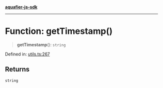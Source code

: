 [**aquafier-js-sdk**](../README.md)

***

# Function: getTimestamp()

> **getTimestamp**(): `string`

Defined in: [utils.ts:267](https://github.com/inblockio/aqua-verifier-js-lib/blob/09413c69301a51b584d51846ffabc4d8f820b4fa/src/utils.ts#L267)

## Returns

`string`
